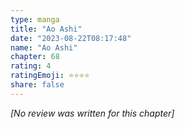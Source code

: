 ```yaml
---
type: manga
title: "Ao Ashi"
date: "2023-08-22T08:17:48"
name: "Ao Ashi"
chapter: 68
rating: 4
ratingEmoji: ⭐️⭐️⭐️⭐️
share: false
---
```


*[No review was written for this chapter]*
